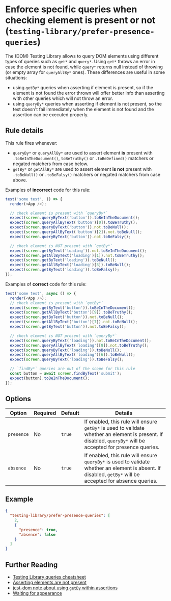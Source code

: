 # Enforce specific queries when checking element is present or not (`testing-library/prefer-presence-queries`)

The (DOM) Testing Library allows to query DOM elements using different types of queries such as `get*` and `query*`. Using `get*` throws an error in case the element is not found, while `query*` returns null instead of throwing (or empty array for `queryAllBy*` ones). These differences are useful in some situations:

- using `getBy*` queries when asserting if element is present, so if the element is not found the error thrown will offer better info than asserting with other queries which will not throw an error.
- using `queryBy*` queries when asserting if element is not present, so the test doesn't fail immediately when the element is not found and the assertion can be executed properly.

## Rule details

This rule fires whenever:

- `queryBy*` or `queryAllBy*` are used to assert element **is** present with `.toBeInTheDocument()`, `toBeTruthy()` or `.toBeDefined()` matchers or negated matchers from case below.
- `getBy*` or `getAllBy*` are used to assert element **is not** present with `.toBeNull()` or `.toBeFalsy()` matchers or negated matchers from case above.

Examples of **incorrect** code for this rule:

```js
test('some test', () => {
  render(<App />);

  // check element is present with `queryBy*`
  expect(screen.queryByText('button')).toBeInTheDocument();
  expect(screen.queryAllByText('button')[0]).toBeTruthy();
  expect(screen.queryByText('button')).not.toBeNull();
  expect(screen.queryAllByText('button')[2]).not.toBeNull();
  expect(screen.queryByText('button')).not.toBeFalsy();

  // check element is NOT present with `getBy*`
  expect(screen.getByText('loading')).not.toBeInTheDocument();
  expect(screen.getAllByText('loading')[1]).not.toBeTruthy();
  expect(screen.getByText('loading')).toBeNull();
  expect(screen.getAllByText('loading')[3]).toBeNull();
  expect(screen.getByText('loading')).toBeFalsy();
});
```

Examples of **correct** code for this rule:

```js
test('some test', async () => {
  render(<App />);
  // check element is present with `getBy*`
  expect(screen.getByText('button')).toBeInTheDocument();
  expect(screen.getAllByText('button')[9]).toBeTruthy();
  expect(screen.getByText('button')).not.toBeNull();
  expect(screen.getAllByText('button')[7]).not.toBeNull();
  expect(screen.getByText('button')).not.toBeFalsy();

  // check element is NOT present with `queryBy*`
  expect(screen.queryByText('loading')).not.toBeInTheDocument();
  expect(screen.queryAllByText('loading')[8]).not.toBeTruthy();
  expect(screen.queryByText('loading')).toBeNull();
  expect(screen.queryAllByText('loading')[6]).toBeNull();
  expect(screen.queryByText('loading')).toBeFalsy();

  // `findBy*` queries are out of the scope for this rule
  const button = await screen.findByText('submit');
  expect(button).toBeInTheDocument();
});
```

## Options

| Option     | Required | Default | Details                                                                                                                                                      |
| ---------- | -------- | ------- | ------------------------------------------------------------------------------------------------------------------------------------------------------------ |
| `presence` | No       | `true`  | If enabled, this rule will ensure `getBy*` is used to validate whether an element is present. If disabled, `queryBy*` will be accepted for presence queries. |
| `absence`  | No       | `true`  | If enabled, this rule will ensure `queryBy*` is used to validate whether an element is absent. If disabled, `getBy*` will be accepted for absence queries.   |

## Example

```json
{
  "testing-library/prefer-presence-queries": [
    2,
    {
      "presence": true,
      "absence": false
    }
  ]
}
```

## Further Reading

- [Testing Library queries cheatsheet](https://testing-library.com/docs/dom-testing-library/cheatsheet#queries)
- [Asserting elements are not present](https://testing-library.com/docs/guide-disappearance#asserting-elements-are-not-present)
- [jest-dom note about using `getBy` within assertions](https://testing-library.com/docs/ecosystem-jest-dom)
- [Waiting for appearance](https://testing-library.com/docs/guide-disappearance#waiting-for-appearance)
